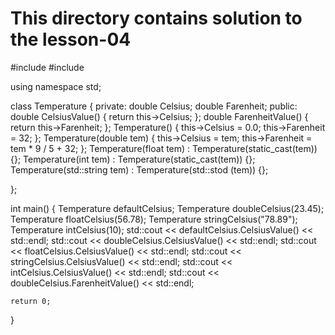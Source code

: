# This directory contains solution to the lesson-04
#include<iostream>
#include<string>

using namespace std;

class Temperature {
private:
	double Celsius;
	double Farenheit;
public:
	double CelsiusValue() { return this->Celsius; };
	double FarenheitValue() { return this->Farenheit; };
	Temperature() { this->Celsius = 0.0; this->Farenheit = 32; };
	Temperature(double tem) { this->Celsius = tem; this->Farenheit = tem * 9 / 5 + 32; };
	Temperature(float tem) : Temperature(static_cast<double>(tem)) {};
	Temperature(int tem) : Temperature(static_cast<double>(tem)) {};
	Temperature(std::string tem) : Temperature(std::stod (tem)) {};

};

int main()
{
	Temperature defaultCelsius;
	Temperature doubleCelsius(23.45);
	Temperature floatCelsius(56.78);
	Temperature stringCelsius("78.89");
	Temperature intCelsius(10);
	std::cout << defaultCelsius.CelsiusValue() << std::endl;
	std::cout << doubleCelsius.CelsiusValue() << std::endl;
	std::cout << floatCelsius.CelsiusValue() << std::endl;
	std::cout << stringCelsius.CelsiusValue() << std::endl;
	std::cout << intCelsius.CelsiusValue() << std::endl;
	std::cout << doubleCelsius.FarenheitValue() << std::endl;
	

	return 0;
}
